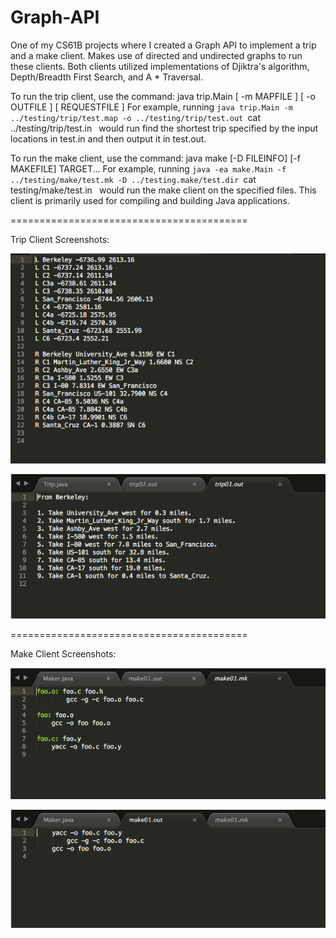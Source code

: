 # Graph-API
One of my CS61B projects where I created a Graph API to implement a trip and a make client.
Makes use of directed and undirected graphs to run these clients. Both clients utilized implementations
of Djiktra's algorithm, Depth/Breadth First Search, and A * Traversal.

To run the trip client, use the command: java trip.Main [ -m MAPFILE ] [ -o OUTFILE ] [ REQUESTFILE ]
For example, running `java trip.Main -m ../testing/trip/test.map -o ../testing/trip/test.out `cat ../testing/trip/test.in` `
would run find the shortest trip specified by the input locations in test.in and then output it in test.out.

To run the make client, use the command: java make [-D FILEINFO] [-f MAKEFILE] TARGET...
For example, running `java -ea make.Main -f ../testing/make/test.mk -D ../testing.make/test.dir `cat testing/make/test.in` ` 
would run the make client on the specified files. This client is primarily used for compiling and building Java applications.

=========================================

Trip Client Screenshots:

![Alt text](trip_Map.png)

![Alt text](trip_Out.png)

=========================================

Make Client Screenshots:

![Alt text](make_Mk.png)

![Alt text](make_Out.png)
